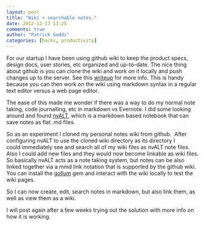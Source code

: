 ```yaml
---
layout: post
title: "Wiki + searchable notes."
date: 2012-12-17 13:25
comments: true
author: "Patrick Goddi"
categories: [hacks, productivity]
---
```

For our startup I have been using github wiki to keep the product specs, design docs, user stories, etc organized and up-to-date. The nice thing about github is you can clone the wiki and work on it locally and push changes up to the server. See this <a href="https://github.com/wicketstuff/core/wiki/Editing-Wiki-Locally" title="writeup" target="_blank">writeup</a> for more info. This is handy because you can then work on the wiki using markdown syntax in a regular text editor versus a web page editor.

The ease of this made me wonder if there was a way to do my normal note taking, code journalling, etc in markdown vs Evernote. I did some looking around and found <a href="http://brettterpstra.com/project/nvalt/" title="nvAlt" target="_blank">nvALT</a>, which is a markdown based notebook that can save notes as flat .md files.

So as an experiment I cloned my personal notes wiki from github.  After configuring nvALT to use the cloned wiki directory as its directory I could immediately see and search all of my wiki files as nvALT note files. Also I could add new files and they would now become linkable as wiki files. So basically nvALT acts as a note taking system, but notes can be also linked together via a mmd link notation that is supported by the github wiki. You can install the <a href="https://github.com/github/gollum" title="Gollum">gollum</a> gem and interact with the wiki locally to test the wiki pages.

So I can now create, edit, search notes in markdown, but also link them, as well as view them as a wiki.

I will post again after a few weeks trying out the solution with more info on how it is working. 